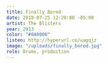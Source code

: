 ```yaml
---
title: Finally Bored
date: 2018-07-25 12:20:00 -05:00
artist: The Blisters
year: 2013
color: "#8A0000"
listen: http://hyperurl.co/uagqjz
image: "/uploads/finally_bored.jpg"
role: Drums, production
---
```


